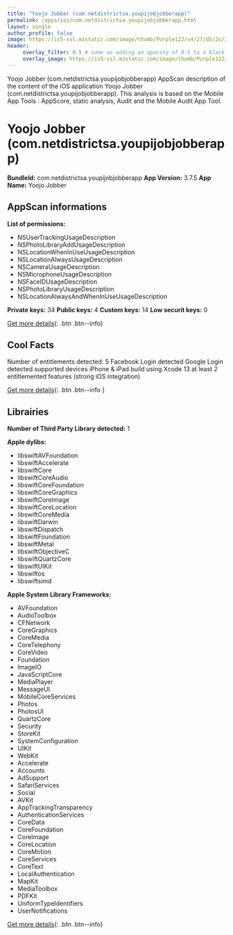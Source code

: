 ```yaml
---
title: "Yoojo Jobber (com.netdistrictsa.youpijobjobberapp)"
permalink: /apps/ios/com.netdistrictsa.youpijobjobberapp.html
layout: single
author_profile: false
image: https://is5-ssl.mzstatic.com/image/thumb/Purple122/v4/27/d5/2c/27d52cd6-fdd8-179a-c38b-1b5c4dabb36b/AppIcon-0-0-1x_U007emarketing-0-0-0-7-0-0-sRGB-0-0-0-GLES2_U002c0-512MB-85-220-0-0.png/512x512bb.jpg
header: 
     overlay_filter: 0.5 # same as adding an opacity of 0.5 to a black background
     overlay_image: https://is5-ssl.mzstatic.com/image/thumb/Purple122/v4/27/d5/2c/27d52cd6-fdd8-179a-c38b-1b5c4dabb36b/AppIcon-0-0-1x_U007emarketing-0-0-0-7-0-0-sRGB-0-0-0-GLES2_U002c0-512MB-85-220-0-0.png/512x512bb.jpg
---
```

Yoojo Jobber (com.netdistrictsa.youpijobjobberapp) AppScan description of the content of the iOS application Yoojo Jobber (com.netdistrictsa.youpijobjobberapp). This analysis is based on the Mobile App Tools : AppScore, static analysis, Audit and the Mobile Audit App Tool.

# Yoojo Jobber (com.netdistrictsa.youpijobjobberapp)

**BundleId:** com.netdistrictsa.youpijobjobberapp
**App Version:** 3.7.5
**App Name:** Yoojo Jobber


## AppScan informations 

**List of permissions:** 
- NSUserTrackingUsageDescription
- NSPhotoLibraryAddUsageDescription
- NSLocationWhenInUseUsageDescription
- NSLocationAlwaysUsageDescription
- NSCameraUsageDescription
- NSMicrophoneUsageDescription
- NSFaceIDUsageDescription
- NSPhotoLibraryUsageDescription
- NSLocationAlwaysAndWhenInUseUsageDescription
  
  
**Private keys:** 34
**Public keys:** 4
**Custom keys:** 14
**Low securit keys:** 0
  
[Get more details](/pricing.html){: .btn .btn--info}

## Cool Facts

Number of entitlements detected: 5
Facebook Login detected
Google Login detected
supported devices iPhone & iPad
build using Xcode 13
at least 2 entitlemented features (strong iOS integration)
  
[Get more details](/pricing.html){: .btn .btn--info }

## Librairies 
**Number of Third Party Library detected:** 1


**Apple dylibs:**
- libswiftAVFoundation
- libswiftAccelerate
- libswiftCore
- libswiftCoreAudio
- libswiftCoreFoundation
- libswiftCoreGraphics
- libswiftCoreImage
- libswiftCoreLocation
- libswiftCoreMedia
- libswiftDarwin
- libswiftDispatch
- libswiftFoundation
- libswiftMetal
- libswiftObjectiveC
- libswiftQuartzCore
- libswiftUIKit
- libswiftos
- libswiftsimd


**Apple System Library Frameworks:**
- AVFoundation
- AudioToolbox
- CFNetwork
- CoreGraphics
- CoreMedia
- CoreTelephony
- CoreVideo
- Foundation
- ImageIO
- JavaScriptCore
- MediaPlayer
- MessageUI
- MobileCoreServices
- Photos
- PhotosUI
- QuartzCore
- Security
- StoreKit
- SystemConfiguration
- UIKit
- WebKit
- Accelerate
- Accounts
- AdSupport
- SafariServices
- Social
- AVKit
- AppTrackingTransparency
- AuthenticationServices
- CoreData
- CoreFoundation
- CoreImage
- CoreLocation
- CoreMotion
- CoreServices
- CoreText
- LocalAuthentication
- MapKit
- MediaToolbox
- PDFKit
- UniformTypeIdentifiers
- UserNotifications


  
[Get more details](/pricing.html){: .btn .btn--info}


